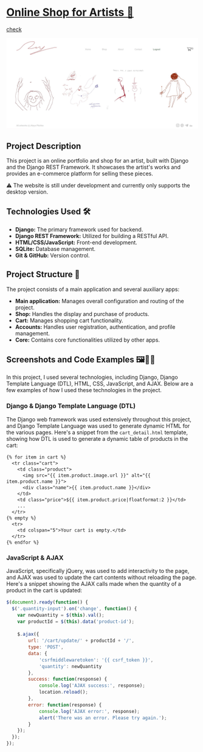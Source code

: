 # [Online Shop for Artists 🎨](http://vermilioh.pythonanywhere.com/)
[check](http://vermilioh.pythonanywhere.com/)

![Project Image](https://github.com/vermilioh/myonlinestore/blob/main/github_images/main.JPG)

## Project Description
This project is an online portfolio and shop for an artist, built with Django and the Django REST Framework. It showcases the artist's works and provides an e-commerce platform for selling these pieces.

⚠️ The website is still under development and currently only supports the desktop version.

## Technologies Used 🛠️
* **Django:** The primary framework used for backend.
* **Django REST Framework:** Utilized for building a RESTful API.
* **HTML/CSS/JavaScript:** Front-end development.
* **SQLite:** Database management.
* **Git & GitHub:** Version control.

## Project Structure 📂
The project consists of a main application and several auxiliary apps:

* **Main application:** Manages overall configuration and routing of the project.
* **Shop:** Handles the display and purchase of products.
* **Cart:** Manages shopping cart functionality.
* **Accounts:** Handles user registration, authentication, and profile management.
* **Core:** Contains core functionalities utilized by other apps.

## Screenshots and Code Examples 🖼️👩‍💻
In this project, I used several technologies, including Django, Django Template Language (DTL), HTML, CSS, JavaScript, and AJAX. Below are a few examples of how I used these technologies in the project.

### Django & Django Template Language (DTL)
The Django web framework was used extensively throughout this project, and Django Template Language was used to generate dynamic HTML for the various pages. Here's a snippet from the `cart_detail.html` template, showing how DTL is used to generate a dynamic table of products in the cart:

```django
{% for item in cart %}
  <tr class="cart">
    <td class="product">
      <img src="{{ item.product.image.url }}" alt="{{ item.product.name }}">
      <div class="name">{{ item.product.name }}</div>
    </td>
    <td class="price">${{ item.product.price|floatformat:2 }}</td>
    ...
  </tr>
{% empty %}
  <tr>
    <td colspan="5">Your cart is empty.</td>
  </tr>
{% endfor %}
```

### JavaScript & AJAX
JavaScript, specifically jQuery, was used to add interactivity to the page, and AJAX was used to update the cart contents without reloading the page. Here's a snippet showing the AJAX calls made when the quantity of a product in the cart is updated:

```javascript
$(document).ready(function() {
  $('.quantity-input').on('change', function() {
    var newQuantity = $(this).val();
    var productId = $(this).data('product-id');

    $.ajax({
        url: '/cart/update/' + productId + '/',
        type: 'POST',
        data: {
            'csrfmiddlewaretoken': '{{ csrf_token }}',
            'quantity': newQuantity
        },
        success: function(response) {
            console.log('AJAX success:', response);
            location.reload();
        },
        error: function(response) {
            console.log('AJAX error:', response);
            alert('There was an error. Please try again.');
        }
    });
  });
});

```

